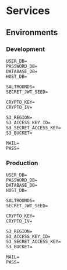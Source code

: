 # Services

## Environments

### Development

```.env
USER_DB=
PASSWORD_DB=
DATABASE_DB=
HOST_DB=

SALTROUNDS=
SECRET_JWT_SEED=

CRYPTO_KEY=
CRYPTO_IV=

S3_REGION=
S3_ACCESS_KEY_ID=
S3_SECRET_ACCESS_KEY=
S3_BUCKET=

MAIL=
PASS=
```

### Production

```.env
USER_DB=
PASSWORD_DB=
DATABASE_DB=
HOST_DB=

SALTROUNDS=
SECRET_JWT_SEED=

CRYPTO_KEY=
CRYPTO_IV=

S3_REGION=
S3_ACCESS_KEY_ID=
S3_SECRET_ACCESS_KEY=
S3_BUCKET=

MAIL=
PASS=
```
